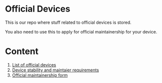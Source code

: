 # Official Devices

This is our repo where stuff related to official devices is stored.

You also need to use this to apply for official maintainership for your device.

# Content

1. [List of official devices](devices.md)
2. [Device stability and maintaier requirements](requirements.md)
3. [Official maintainership form](https://github.com/Fusion-OS/official_devices/issues/new/choose)

